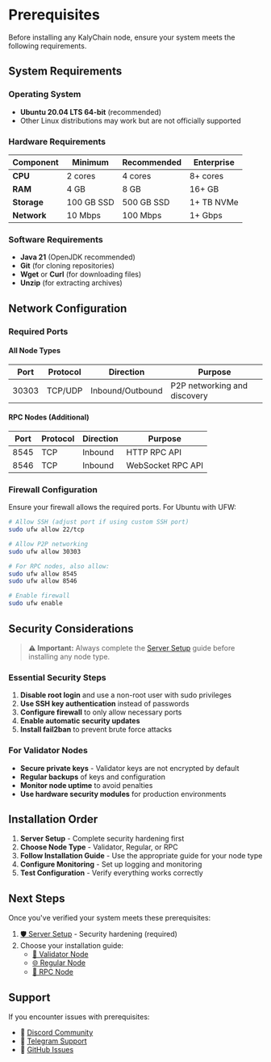 # Prerequisites

Before installing any KalyChain node, ensure your system meets the following requirements.

## System Requirements

### Operating System
- **Ubuntu 20.04 LTS 64-bit** (recommended)
- Other Linux distributions may work but are not officially supported

### Hardware Requirements

| Component | Minimum | Recommended | Enterprise |
|-----------|---------|-------------|------------|
| **CPU** | 2 cores | 4 cores | 8+ cores |
| **RAM** | 4 GB | 8 GB | 16+ GB |
| **Storage** | 100 GB SSD | 500 GB SSD | 1+ TB NVMe |
| **Network** | 10 Mbps | 100 Mbps | 1+ Gbps |

### Software Requirements

- **Java 21** (OpenJDK recommended)
- **Git** (for cloning repositories)
- **Wget** or **Curl** (for downloading files)
- **Unzip** (for extracting archives)

## Network Configuration

### Required Ports

#### All Node Types
| Port | Protocol | Direction | Purpose |
|------|----------|-----------|---------|
| 30303 | TCP/UDP | Inbound/Outbound | P2P networking and discovery |

#### RPC Nodes (Additional)
| Port | Protocol | Direction | Purpose |
|------|----------|-----------|---------|
| 8545 | TCP | Inbound | HTTP RPC API |
| 8546 | TCP | Inbound | WebSocket RPC API |

### Firewall Configuration

Ensure your firewall allows the required ports. For Ubuntu with UFW:

```bash
# Allow SSH (adjust port if using custom SSH port)
sudo ufw allow 22/tcp

# Allow P2P networking
sudo ufw allow 30303

# For RPC nodes, also allow:
sudo ufw allow 8545
sudo ufw allow 8546

# Enable firewall
sudo ufw enable
```

## Security Considerations

> **⚠️ Important:** Always complete the [Server Setup](server-setup.md) guide before installing any node type.

### Essential Security Steps
1. **Disable root login** and use a non-root user with sudo privileges
2. **Use SSH key authentication** instead of passwords
3. **Configure firewall** to only allow necessary ports
4. **Enable automatic security updates**
5. **Install fail2ban** to prevent brute force attacks

### For Validator Nodes
- **Secure private keys** - Validator keys are not encrypted by default
- **Regular backups** of keys and configuration
- **Monitor node uptime** to avoid penalties
- **Use hardware security modules** for production environments

## Installation Order

1. **Server Setup** - Complete security hardening first
2. **Choose Node Type** - Validator, Regular, or RPC
3. **Follow Installation Guide** - Use the appropriate guide for your node type
4. **Configure Monitoring** - Set up logging and monitoring
5. **Test Configuration** - Verify everything works correctly

## Next Steps

Once you've verified your system meets these prerequisites:

1. [🛡️ Server Setup](server-setup.md) - Security hardening (required)
2. Choose your installation guide:
   - [🔐 Validator Node](validator-node.md)
   - [🌐 Regular Node](regular-node.md)
   - [🔌 RPC Node](rpc-node.md)

## Support

If you encounter issues with prerequisites:
- 💬 [Discord Community](https://discord.gg/bvtm6dUf)
- 📱 [Telegram Support](https://t.me/+yj8Ae9lNXmg1Yzkx)
- 🐛 [GitHub Issues](https://github.com/KalyCoinProject/node-install/issues)
